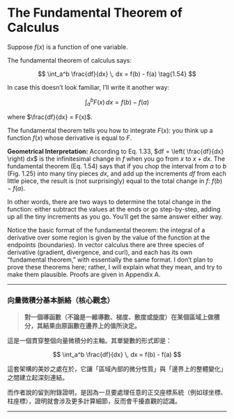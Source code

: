 
# The Fundamental Theorem of Calculus

Suppose $f(x)$ is a function of one variable. 

The fundamental theorem of calculus says:

$$
\int_a^b \frac{df}{dx} \, dx = f(b) - f(a) \tag{1.54}
$$

In case this doesn’t look familiar, I’ll write it another way:

$$
\int_a^b F(x) \, dx = f(b) - f(a)
$$

where $\frac{df}{dx} = F(x)$. 

The fundamental theorem tells you how to integrate $F(x)$: you think up a function $f(x)$ whose derivative is equal to $F$.

**Geometrical Interpretation:** According to Eq. 1.33, $df = \left( \frac{df}{dx} \right) dx$ is the infinitesimal change in $f$ when you go from $x$ to $x + dx$. The fundamental theorem (Eq. 1.54) says that if you chop the interval from $a$ to $b$ (Fig. 1.25) into many tiny pieces $dx$, and add up the increments $df$ from each little piece, the result is (not surprisingly) equal to the total change in $f$: $f(b) - f(a)$. 

In other words, there are two ways to determine the total change in the function: either subtract the values at the ends or go step-by-step, adding up all the tiny increments as you go. You’ll get the same answer either way.

Notice the basic format of the fundamental theorem: the integral of a derivative over some region is given by the value of the function at the endpoints (boundaries). In vector calculus there are three species of derivative (gradient, divergence, and curl), and each has its own “fundamental theorem,” with essentially the same format. I don’t plan to prove these theorems here; rather, I will explain what they mean, and try to make them plausible. Proofs are given in Appendix A.

---

### 向量微積分基本脈絡（核心觀念）

> **對一個導函數（不論是一維導數、梯度、散度或旋度）在某個區域上做積分，其結果由原函數在邊界上的值所決定。**

這是一個貫穿整個向量微積分的主軸。其單變數的形式即是：

$$
\int_a^b \frac{df}{dx} \, dx = f(b) - f(a)
$$

這套架構的美妙之處在於，它讓「區域內部的微分性質」與「邊界上的整體變化」之間建立起深刻連結。 

而作者說的留到附錄證明，是因為一旦要處理任意的正交座標系統（例如球坐標、柱座標），證明就會涉及更多計算細節，反而會干擾直觀的認識。

---


